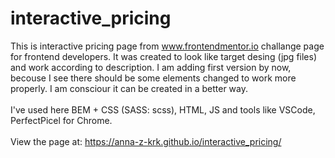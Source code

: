 # interactive_pricing
This is interactive pricing page from www.frontendmentor.io challange page for frontend developers. It was created to look like target desing (jpg files) and work according to description.  I am adding first version by now, becouse I see there should be some elements changed to work more properly. I am consciour it can be created in a better way.  \
\
I've used here BEM + CSS (SASS: scss), HTML, JS and tools like VSCode, PerfectPicel for Chrome.  \
\
View the page at: https://anna-z-krk.github.io/interactive_pricing/
